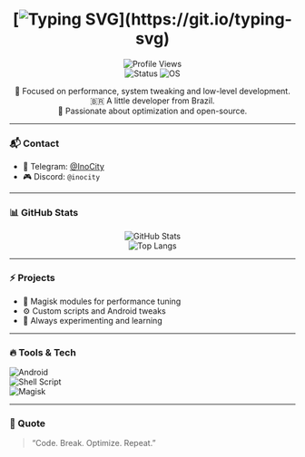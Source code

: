 <div align="center">

# [![Typing SVG](https://readme-typing-svg.demolab.com?font=Google+Sans&size=50&duration=3000&pause=1000&color=F7F7F7&center=true&vCenter=true&width=500&lines=👋+Hello%2C+i+am+InoCity!)](https://git.io/typing-svg)

![Profile Views](https://komarev.com/ghpvc/?username=InoCity&color=blueviolet&style=flat-square)  
![Status](https://img.shields.io/badge/status-active-success?style=flat-square)
![OS](https://img.shields.io/badge/OS-Linux-FCC624?logo=linux&style=flat-square)

🎯 Focused on performance, system tweaking and low-level development.  
🇧🇷 A little developer from Brazil.  
🚀 Passionate about optimization and open-source.

</div>

---

### 📬 Contact

- 📱 Telegram: [@InoCity](https://t.me/InoCity)  
- 🎮 Discord: `@inocity`

---

### 📊 GitHub Stats

<div align="center">

![GitHub Stats](https://github-readme-stats.vercel.app/api?username=InoCity&show_icons=true&theme=tokyonight&hide_title=true&hide_border=true)  
![Top Langs](https://github-readme-stats.vercel.app/api/top-langs/?username=InoCity&layout=compact&theme=tokyonight&hide_border=true)

</div>

---

### ⚡ Projects

- 📂 Magisk modules for performance tuning  
- ⚙️ Custom scripts and Android tweaks  
- 🧪 Always experimenting and learning

---

### 🔥 Tools & Tech

![Android](https://img.shields.io/badge/-Android-3DDC84?style=flat-square&logo=android&logoColor=white)  
![Shell Script](https://img.shields.io/badge/-Shell-89E051?style=flat-square&logo=gnu-bash&logoColor=white)  
![Magisk](https://img.shields.io/badge/-Magisk-00AF9C?style=flat-square&logo=android&logoColor=white)

---

### 🧠 Quote

> “Code. Break. Optimize. Repeat.”

